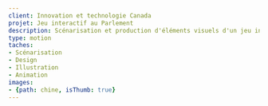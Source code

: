 ```yaml
---
client: Innovation et technologie Canada
projet: Jeu interactif au Parlement
description: Scénarisation et production d'éléments visuels d'un jeu interactif présenté à l'extérieur et grand public.
type: motion
taches:
- Scénarisation
- Design
- Illustration
- Animation
images:
- {path: chine, isThumb: true}
---
```



